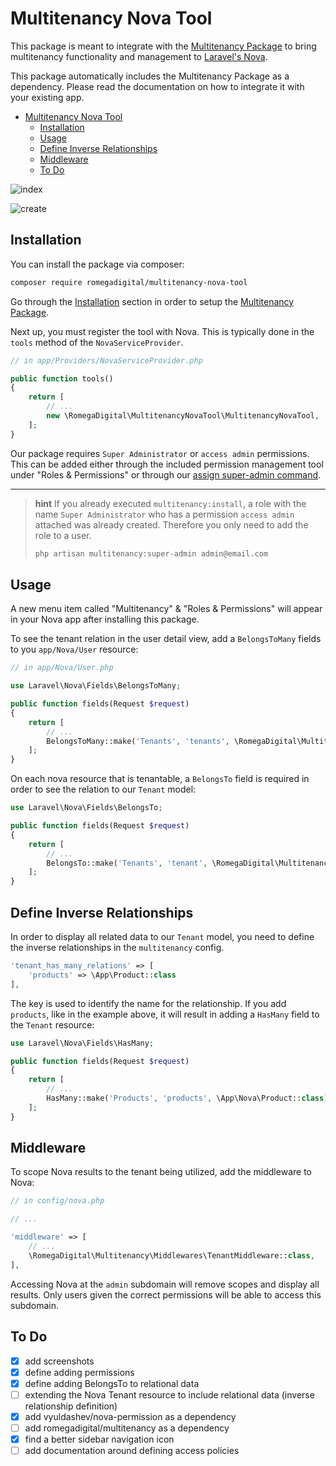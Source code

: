 # Multitenancy Nova Tool

This package is meant to integrate with the [Multitenancy Package](https://github.com/bradenkeith/Multitenancy) to bring multitenancy functionality and management to [Laravel's Nova](https://nova.laravel.com).

This package automatically includes the Multitenancy Package as a dependency. Please read the documentation on how to integrate it with your existing app.

- [Multitenancy Nova Tool](#multitenancy-nova-tool)
  - [Installation](#installation)
  - [Usage](#usage)
  - [Define Inverse Relationships](#define-inverse-relationships)
  - [Middleware](#middleware)
  - [To Do](#to-do)

![index](https://user-images.githubusercontent.com/10154100/51259066-b21f2b80-19ab-11e9-8fac-b3ee5c20c1c2.png)

![create](https://user-images.githubusercontent.com/10154100/51259176-e85cab00-19ab-11e9-89e4-3474d38504dd.png)

## Installation

You can install the package via composer:

``` bash
composer require romegadigital/multitenancy-nova-tool
```

Go through the [Installation](https://github.com/bradenkeith/Multitenancy#installation) section in order to setup the [Multitenancy Package](https://packagist.org/packages/spatie/laravel-permission).

Next up, you must register the tool with Nova. This is typically done in the `tools` method of the `NovaServiceProvider`.

```php
// in app/Providers/NovaServiceProvider.php

public function tools()
{
    return [
        // ...
        new \RomegaDigital\MultitenancyNovaTool\MultitenancyNovaTool,
    ];
}
```

Our package requires `Super Administrator` or `access admin` permissions. This can be added either through the included permission management tool under "Roles & Permissions" or through our [assign super-admin command](https://github.com/bradenkeith/Multitenancy#console-commands).

---

> **hint**
> If you already executed `multitenancy:install`, a role with the name `Super Administrator` who has a permission `access admin` attached was already created. Therefore you only need to add the role to a user.
> ```bash
> php artisan multitenancy:super-admin admin@email.com
> ```

## Usage

A new menu item called "Multitenancy" & "Roles & Permissions" will appear in your Nova app after installing this package.

To see the tenant relation in the user detail view, add a `BelongsToMany` fields to you `app/Nova/User` resource:

```php
// in app/Nova/User.php

use Laravel\Nova\Fields\BelongsToMany;

public function fields(Request $request)
{
    return [
        // ...
        BelongsToMany::make('Tenants', 'tenants', \RomegaDigital\MultitenancyNovaTool\Tenant::class),
    ];
}
```

On each nova resource that is tenantable, a `BelongsTo` field is required in order to see the relation to our `Tenant` model:

```php
use Laravel\Nova\Fields\BelongsTo;

public function fields(Request $request)
{
    return [
        // ...
        BelongsTo::make('Tenants', 'tenant', \RomegaDigital\MultitenancyNovaTool\Tenant::class),
    ];
}
```

## Define Inverse Relationships

In order to display all related data to our `Tenant` model, you need to define the inverse relationships in the `multitenancy` config.

```php
'tenant_has_many_relations' => [
    'products' => \App\Product::class
],
```

The key is used to identify the name for the relationship. If you add `products`, like in the example above, it will result in adding a `HasMany` field to the `Tenant` resource:

```php
use Laravel\Nova\Fields\HasMany;

public function fields(Request $request)
{
    return [
        // ...
        HasMany::make('Products', 'products', \App\Nova\Product::class),
    ];
}
```

## Middleware

To scope Nova results to the tenant being utilized, add the middleware to Nova:

```php
// in config/nova.php

// ...

'middleware' => [
    // ...
    \RomegaDigital\Multitenancy\Middlewares\TenantMiddleware::class,
],
```

Accessing Nova at the `admin` subdomain will remove scopes and display all results. Only users given the correct permissions will be able to access this subdomain.


## To Do

- [x] add screenshots
- [x] define adding permissions
- [x] define adding BelongsTo to relational data
- [ ] extending the Nova Tenant resource to include relational data (inverse relationship definition)
- [X] add vyuldashev/nova-permission as a dependency
- [ ] add romegadigital/multitenancy as a dependency
- [x] find a better sidebar navigation icon
- [ ] add documentation around defining access policies